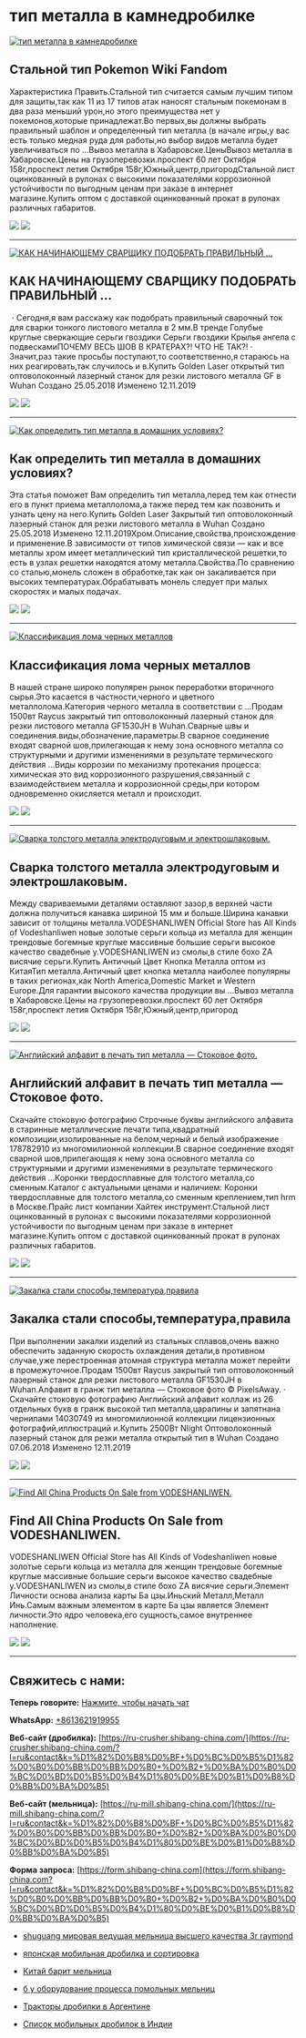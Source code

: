 # тип металла в камнедробилке

<a href="https://swt.shibang-china.com/?l=ru&img&k=%D1%82%D0%B8%D0%BF+%D0%BC%D0%B5%D1%82%D0%B0%D0%BB%D0%BB%D0%B0+%D0%B2+%D0%BA%D0%B0%D0%BC%D0%BD%D0%B5%D0%B4%D1%80%D0%BE%D0%B1%D0%B8%D0%BB%D0%BA%D0%B5" target="_blank">![тип металла в камнедробилке](http://static.shibang-china.com/all-800x300/523.jpg)</a>

## Стальной тип Pokemon Wiki Fandom
Характеристика Править.Стальной тип считается самым лучшим типом для защиты,так как 11 из 17 типов атак наносят стальным покемонам в два раза меньший урон,но этого преимущества нет у покемонов,которые принадлежат.Во первых,вы должны выбрать правильный шаблон и определенный тип металла (в начале игры,у вас есть только медная руда для работы,но выбор видов металла будет увеличиваться по …Вывоз металла в Хабаровске.ЦеныВывоз металла в Хабаровске.Цены на грузоперевозки.проспект 60 лет Октября 158г,проспект летия Октября 158г,Южный,центр,пригородСтальной лист оцинкованный в рулонах с высокими показателями коррозионной устойчивости по выгодным ценам при заказе в интернет магазине.Купить оптом с доставкой оцинкованный прокат в рулонах различных габаритов.


<a href="https://whatsapp.shibangsoft.com/WhatsApp.php" target="_blank" title="WhatsApp">![](http://static.shibang-china.com/icon/whatsapp.png)</a> <a href="https://swt.shibang-china.com/?l=ru&icon&k=%D1%82%D0%B8%D0%BF+%D0%BC%D0%B5%D1%82%D0%B0%D0%BB%D0%BB%D0%B0+%D0%B2+%D0%BA%D0%B0%D0%BC%D0%BD%D0%B5%D0%B4%D1%80%D0%BE%D0%B1%D0%B8%D0%BB%D0%BA%D0%B5" target="_blank">![](http://static.shibang-china.com/icon/chat-ru.png)</a>

---

<a href="https://swt.shibang-china.com/?l=ru&img&k=%D1%82%D0%B8%D0%BF+%D0%BC%D0%B5%D1%82%D0%B0%D0%BB%D0%BB%D0%B0+%D0%B2+%D0%BA%D0%B0%D0%BC%D0%BD%D0%B5%D0%B4%D1%80%D0%BE%D0%B1%D0%B8%D0%BB%D0%BA%D0%B5" target="_blank">![КАК НАЧИНАЮЩЕМУ СВАРЩИКУ ПОДОБРАТЬ ПРАВИЛЬНЫЙ …](http://static.shibang-china.com/all-800x300/651.jpg)</a>

## КАК НАЧИНАЮЩЕМУ СВАРЩИКУ ПОДОБРАТЬ ПРАВИЛЬНЫЙ …
&nbsp;&#0183;&#32;Сегодня,я вам расскажу как подобрать правильный сварочный ток для сварки тонкого листового металла в 2 мм.В тренде Голубые круглые сверкающие cерьги гвоздики Серьги гвоздики Крылья ангела с подвескамиПОЧЕМУ ВЕСЬ ШОВ В КРАТЕРАХ?! ЧТО НЕ ТАК?!&nbsp;&#0183;&#32;Значит,раз такие просьбы поступают,то соответственно,я стараюсь на них реагировать,так случилось и в.Купить Golden Laser открытый тип оптоволоконный лазерный станок для резки листового металла GF в Wuhan Создано 25.05.2018 Изменено 12.11.2019


<a href="https://whatsapp.shibangsoft.com/WhatsApp.php" target="_blank" title="WhatsApp">![](http://static.shibang-china.com/icon/whatsapp.png)</a> <a href="https://swt.shibang-china.com/?l=ru&icon&k=%D1%82%D0%B8%D0%BF+%D0%BC%D0%B5%D1%82%D0%B0%D0%BB%D0%BB%D0%B0+%D0%B2+%D0%BA%D0%B0%D0%BC%D0%BD%D0%B5%D0%B4%D1%80%D0%BE%D0%B1%D0%B8%D0%BB%D0%BA%D0%B5" target="_blank">![](http://static.shibang-china.com/icon/chat-ru.png)</a>

---

<a href="https://swt.shibang-china.com/?l=ru&img&k=%D1%82%D0%B8%D0%BF+%D0%BC%D0%B5%D1%82%D0%B0%D0%BB%D0%BB%D0%B0+%D0%B2+%D0%BA%D0%B0%D0%BC%D0%BD%D0%B5%D0%B4%D1%80%D0%BE%D0%B1%D0%B8%D0%BB%D0%BA%D0%B5" target="_blank">![Как определить тип металла в домашних условиях?](http://static.shibang-china.com/all-800x300/595.jpg)</a>

## Как определить тип металла в домашних условиях?
Эта статья поможет Вам определить тип металла,перед тем как отнести его в пункт приема металлолома,а также перед тем как позвонить и узнать цену на него.Купить Golden Laser Закрытый тип оптоволоконный лазерный станок для резки листового металла в Wuhan Создано 25.05.2018 Изменено 12.11.2019Хром.Описание,свойства,происхождение и применение.В зависимости от типов химической связи — как и все металлы хром имеет металлический тип кристаллической решетки,то есть в узлах решетки находятся атому металла.Свойства.По сравнению со сталью,монель сложен в обработке,так как он закаливается при высоких температурах.Обрабатывать монель следует при малых скоростях и малых подачах.


<a href="https://whatsapp.shibangsoft.com/WhatsApp.php" target="_blank" title="WhatsApp">![](http://static.shibang-china.com/icon/whatsapp.png)</a> <a href="https://swt.shibang-china.com/?l=ru&icon&k=%D1%82%D0%B8%D0%BF+%D0%BC%D0%B5%D1%82%D0%B0%D0%BB%D0%BB%D0%B0+%D0%B2+%D0%BA%D0%B0%D0%BC%D0%BD%D0%B5%D0%B4%D1%80%D0%BE%D0%B1%D0%B8%D0%BB%D0%BA%D0%B5" target="_blank">![](http://static.shibang-china.com/icon/chat-ru.png)</a>

---

<a href="https://swt.shibang-china.com/?l=ru&img&k=%D1%82%D0%B8%D0%BF+%D0%BC%D0%B5%D1%82%D0%B0%D0%BB%D0%BB%D0%B0+%D0%B2+%D0%BA%D0%B0%D0%BC%D0%BD%D0%B5%D0%B4%D1%80%D0%BE%D0%B1%D0%B8%D0%BB%D0%BA%D0%B5" target="_blank">![Классификация лома черных металлов](http://static.shibang-china.com/all-800x300/569.jpg)</a>

## Классификация лома черных металлов
В нашей стране широко популярен рынок переработки вторичного сырья.Это касается в частности,черного и цветного металлолома.Категория черного металла в соответствии с …Продам 1500вт Raycus закрытый тип оптоволоконный лазерный станок для резки листового металла GF1530JH в Wuhan.Сварные швы и соединения.виды,обозначение,параметры.В сварное соединение входят сварной шов,прилегающая к нему зона основного металла со структурными и другими изменениями в результате термического действия …Виды коррозии по механизму протекания процесса: химическая это вид коррозионного разрушения,связанный с взаимодействием металла и коррозионной среды,при котором одновременно окисляется металл и происходит.


<a href="https://whatsapp.shibangsoft.com/WhatsApp.php" target="_blank" title="WhatsApp">![](http://static.shibang-china.com/icon/whatsapp.png)</a> <a href="https://swt.shibang-china.com/?l=ru&icon&k=%D1%82%D0%B8%D0%BF+%D0%BC%D0%B5%D1%82%D0%B0%D0%BB%D0%BB%D0%B0+%D0%B2+%D0%BA%D0%B0%D0%BC%D0%BD%D0%B5%D0%B4%D1%80%D0%BE%D0%B1%D0%B8%D0%BB%D0%BA%D0%B5" target="_blank">![](http://static.shibang-china.com/icon/chat-ru.png)</a>

---

<a href="https://swt.shibang-china.com/?l=ru&img&k=%D1%82%D0%B8%D0%BF+%D0%BC%D0%B5%D1%82%D0%B0%D0%BB%D0%BB%D0%B0+%D0%B2+%D0%BA%D0%B0%D0%BC%D0%BD%D0%B5%D0%B4%D1%80%D0%BE%D0%B1%D0%B8%D0%BB%D0%BA%D0%B5" target="_blank">![Сварка толстого металла электродуговым и электрошлаковым.](http://static.shibang-china.com/all-800x300/1161.jpg)</a>

## Сварка толстого металла электродуговым и электрошлаковым.
Между свариваемыми деталями оставляют зазор,в верхней части должна получиться канавка шириной 15 мм и больше.Ширина канавки зависит от толщины металла.VODESHANLIWEN Official Store has All Kinds of Vodeshanliwen новые золотые серьги кольца из металла для женщин трендовые богемные круглые массивные большие серьги высокое качество свадебные у.VODESHANLIWEN из смолы,в стиле бохо ZA висячие серьги.Купить Античный Цвет Кнопка Металла оптом из КитаяТип металла.Античный цвет кнопка металла наиболее популярны в таких регионах,как North America,Domestic Market и Western Europe.Для гарантии высокого качества продукции вы …Вывоз металла в Хабаровске.Цены на грузоперевозки.проспект 60 лет Октября 158г,проспект летия Октября 158г,Южный,центр,пригород


<a href="https://whatsapp.shibangsoft.com/WhatsApp.php" target="_blank" title="WhatsApp">![](http://static.shibang-china.com/icon/whatsapp.png)</a> <a href="https://swt.shibang-china.com/?l=ru&icon&k=%D1%82%D0%B8%D0%BF+%D0%BC%D0%B5%D1%82%D0%B0%D0%BB%D0%BB%D0%B0+%D0%B2+%D0%BA%D0%B0%D0%BC%D0%BD%D0%B5%D0%B4%D1%80%D0%BE%D0%B1%D0%B8%D0%BB%D0%BA%D0%B5" target="_blank">![](http://static.shibang-china.com/icon/chat-ru.png)</a>

---

<a href="https://swt.shibang-china.com/?l=ru&img&k=%D1%82%D0%B8%D0%BF+%D0%BC%D0%B5%D1%82%D0%B0%D0%BB%D0%BB%D0%B0+%D0%B2+%D0%BA%D0%B0%D0%BC%D0%BD%D0%B5%D0%B4%D1%80%D0%BE%D0%B1%D0%B8%D0%BB%D0%BA%D0%B5" target="_blank">![Английский алфавит в печать тип металла — Стоковое фото.](http://static.shibang-china.com/all-800x300/945.jpg)</a>

## Английский алфавит в печать тип металла — Стоковое фото.
Скачайте стоковую фотографию Строчные буквы английского алфавита в старинные металлические печати типа,квадратный композиции,изолированные на белом,черный и белый изображение 178782910 из многомилионной коллекции.В сварное соединение входят сварной шов,прилегающая к нему зона основного металла со структурными и другими изменениями в результате термического действия …Коронки твердосплавные для толстого металла,со сменным.Каталог с актуальными ценами и наличием: Коронки твердосплавные для толстого металла,со сменным креплением,тип hrm в Москве.Прайс лист компании Хайтек инструмент.Стальной лист оцинкованный в рулонах с высокими показателями коррозионной устойчивости по выгодным ценам при заказе в интернет магазине.Купить оптом с доставкой оцинкованный прокат в рулонах различных габаритов.


<a href="https://whatsapp.shibangsoft.com/WhatsApp.php" target="_blank" title="WhatsApp">![](http://static.shibang-china.com/icon/whatsapp.png)</a> <a href="https://swt.shibang-china.com/?l=ru&icon&k=%D1%82%D0%B8%D0%BF+%D0%BC%D0%B5%D1%82%D0%B0%D0%BB%D0%BB%D0%B0+%D0%B2+%D0%BA%D0%B0%D0%BC%D0%BD%D0%B5%D0%B4%D1%80%D0%BE%D0%B1%D0%B8%D0%BB%D0%BA%D0%B5" target="_blank">![](http://static.shibang-china.com/icon/chat-ru.png)</a>

---

<a href="https://swt.shibang-china.com/?l=ru&img&k=%D1%82%D0%B8%D0%BF+%D0%BC%D0%B5%D1%82%D0%B0%D0%BB%D0%BB%D0%B0+%D0%B2+%D0%BA%D0%B0%D0%BC%D0%BD%D0%B5%D0%B4%D1%80%D0%BE%D0%B1%D0%B8%D0%BB%D0%BA%D0%B5" target="_blank">![Закалка стали способы,температура,правила](http://static.shibang-china.com/all-800x300/861.jpg)</a>

## Закалка стали способы,температура,правила
При выполнении закалки изделий из стальных сплавов,очень важно обеспечить заданную скорость охлаждения детали,в противном случае,уже перестроенная атомная структура металла может перейти в промежуточное.Продам 1500вт Raycus закрытый тип оптоволоконный лазерный станок для резки листового металла GF1530JH в Wuhan.Алфавит в гранж тип металла — Стоковое фото &#169; PixelsAway.&nbsp;&#0183;&#32;Скачайте стоковую фотографию Английский алфавит коллаж из 26 отдельных букв в гранж высокой тип металла,царапины и запятнана чернилами 14030749 из многомилионной коллекции лицензионных фотографий,иллюстраций и.Купить 2500Вт Nlight Оптоволоконный лазерный станок для резки металла открытый тип в Wuhan Создано 07.06.2018 Изменено 12.11.2019


<a href="https://whatsapp.shibangsoft.com/WhatsApp.php" target="_blank" title="WhatsApp">![](http://static.shibang-china.com/icon/whatsapp.png)</a> <a href="https://swt.shibang-china.com/?l=ru&icon&k=%D1%82%D0%B8%D0%BF+%D0%BC%D0%B5%D1%82%D0%B0%D0%BB%D0%BB%D0%B0+%D0%B2+%D0%BA%D0%B0%D0%BC%D0%BD%D0%B5%D0%B4%D1%80%D0%BE%D0%B1%D0%B8%D0%BB%D0%BA%D0%B5" target="_blank">![](http://static.shibang-china.com/icon/chat-ru.png)</a>

---

<a href="https://swt.shibang-china.com/?l=ru&img&k=%D1%82%D0%B8%D0%BF+%D0%BC%D0%B5%D1%82%D0%B0%D0%BB%D0%BB%D0%B0+%D0%B2+%D0%BA%D0%B0%D0%BC%D0%BD%D0%B5%D0%B4%D1%80%D0%BE%D0%B1%D0%B8%D0%BB%D0%BA%D0%B5" target="_blank">![Find All China Products On Sale from VODESHANLIWEN.](http://static.shibang-china.com/all-800x300/841.jpg)</a>

## Find All China Products On Sale from VODESHANLIWEN.
VODESHANLIWEN Official Store has All Kinds of Vodeshanliwen новые золотые серьги кольца из металла для женщин трендовые богемные круглые массивные большие серьги высокое качество свадебные у.VODESHANLIWEN из смолы,в стиле бохо ZA висячие серьги.Элемент Личности основа анализа карты Ба цзы.Иньский Металл,Металл Инь.Самым важным элементом в карте Ба цзы является Элемент личности.Это ядро человека,его сущность,самое внутреннее наполнение.

<a href="https://whatsapp.shibangsoft.com/WhatsApp.php" target="_blank" title="WhatsApp">![](http://static.shibang-china.com/icon/whatsapp.png)</a> <a href="https://swt.shibang-china.com/?l=ru&icon&k=%D1%82%D0%B8%D0%BF+%D0%BC%D0%B5%D1%82%D0%B0%D0%BB%D0%BB%D0%B0+%D0%B2+%D0%BA%D0%B0%D0%BC%D0%BD%D0%B5%D0%B4%D1%80%D0%BE%D0%B1%D0%B8%D0%BB%D0%BA%D0%B5" target="_blank">![](http://static.shibang-china.com/icon/chat-ru.png)</a>

---
## Свяжитесь с нами:

**Теперь говорите:** [Нажмите, чтобы начать чат](https://swt.shibang-china.com?l=ru&contact&k=%D1%82%D0%B8%D0%BF+%D0%BC%D0%B5%D1%82%D0%B0%D0%BB%D0%BB%D0%B0+%D0%B2+%D0%BA%D0%B0%D0%BC%D0%BD%D0%B5%D0%B4%D1%80%D0%BE%D0%B1%D0%B8%D0%BB%D0%BA%D0%B5)

**WhatsApp:**  [+8613621919955](https://whatsapp.shibangsoft.com/WhatsApp.php)

**Веб-сайт (дробилка):** [https://ru-crusher.shibang-china.com/](https://ru-crusher.shibang-china.com/?l=ru&contact&k=%D1%82%D0%B8%D0%BF+%D0%BC%D0%B5%D1%82%D0%B0%D0%BB%D0%BB%D0%B0+%D0%B2+%D0%BA%D0%B0%D0%BC%D0%BD%D0%B5%D0%B4%D1%80%D0%BE%D0%B1%D0%B8%D0%BB%D0%BA%D0%B5)

**Веб-сайт (мельница):** [https://ru-mill.shibang-china.com/](https://ru-mill.shibang-china.com/?l=ru&contact&k=%D1%82%D0%B8%D0%BF+%D0%BC%D0%B5%D1%82%D0%B0%D0%BB%D0%BB%D0%B0+%D0%B2+%D0%BA%D0%B0%D0%BC%D0%BD%D0%B5%D0%B4%D1%80%D0%BE%D0%B1%D0%B8%D0%BB%D0%BA%D0%B5)

**Форма запроса:** [https://form.shibang-china.com](https://form.shibang-china.com?l=ru&contact&k=%D1%82%D0%B8%D0%BF+%D0%BC%D0%B5%D1%82%D0%B0%D0%BB%D0%BB%D0%B0+%D0%B2+%D0%BA%D0%B0%D0%BC%D0%BD%D0%B5%D0%B4%D1%80%D0%BE%D0%B1%D0%B8%D0%BB%D0%BA%D0%B5)

* [shuguang мировая ведущая мельница высшего качества 3r raymond](../131/shuguang%20%D0%BC%D0%B8%D1%80%D0%BE%D0%B2%D0%B0%D1%8F%20%D0%B2%D0%B5%D0%B4%D1%83%D1%89%D0%B0%D1%8F%20%D0%BC%D0%B5%D0%BB%D1%8C%D0%BD%D0%B8%D1%86%D0%B0%20%D0%B2%D1%8B%D1%81%D1%88%D0%B5%D0%B3%D0%BE%20%D0%BA%D0%B0%D1%87%D0%B5%D1%81%D1%82%D0%B2%D0%B0%203r%20raymond.md)

* [японская мобильная дробилка и сортировка](../131/%D1%8F%D0%BF%D0%BE%D0%BD%D1%81%D0%BA%D0%B0%D1%8F%20%D0%BC%D0%BE%D0%B1%D0%B8%D0%BB%D1%8C%D0%BD%D0%B0%D1%8F%20%D0%B4%D1%80%D0%BE%D0%B1%D0%B8%D0%BB%D0%BA%D0%B0%20%D0%B8%20%D1%81%D0%BE%D1%80%D1%82%D0%B8%D1%80%D0%BE%D0%B2%D0%BA%D0%B0.md)

* [Китай барит мельница](../134/%D0%9A%D0%B8%D1%82%D0%B0%D0%B9%20%D0%B1%D0%B0%D1%80%D0%B8%D1%82%20%D0%BC%D0%B5%D0%BB%D1%8C%D0%BD%D0%B8%D1%86%D0%B0.md)

* [б  у оборудование процесса помольных мельниц](../132/%D0%B1%20%20%D1%83%20%D0%BE%D0%B1%D0%BE%D1%80%D1%83%D0%B4%D0%BE%D0%B2%D0%B0%D0%BD%D0%B8%D0%B5%20%D0%BF%D1%80%D0%BE%D1%86%D0%B5%D1%81%D1%81%D0%B0%20%D0%BF%D0%BE%D0%BC%D0%BE%D0%BB%D1%8C%D0%BD%D1%8B%D1%85%20%D0%BC%D0%B5%D0%BB%D1%8C%D0%BD%D0%B8%D1%86.md)

* [Тракторы дробилки в Аргентине](../135/%D0%A2%D1%80%D0%B0%D0%BA%D1%82%D0%BE%D1%80%D1%8B%20%D0%B4%D1%80%D0%BE%D0%B1%D0%B8%D0%BB%D0%BA%D0%B8%20%D0%B2%20%D0%90%D1%80%D0%B3%D0%B5%D0%BD%D1%82%D0%B8%D0%BD%D0%B5.md)

* [Список мобильных дробилок в Индии](../135/%D0%A1%D0%BF%D0%B8%D1%81%D0%BE%D0%BA%20%D0%BC%D0%BE%D0%B1%D0%B8%D0%BB%D1%8C%D0%BD%D1%8B%D1%85%20%D0%B4%D1%80%D0%BE%D0%B1%D0%B8%D0%BB%D0%BE%D0%BA%20%D0%B2%20%D0%98%D0%BD%D0%B4%D0%B8%D0%B8.md)